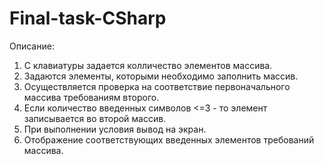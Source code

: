 # Final-task-CSharp

Описание:

1. С клавиатуры задается колличество элементов массива.
2. Задаются элементы, которыми необходимо заполнить массив.
3. Осуществляется проверка на соответствие первоначального массива требованиям второго.
4. Если количество введенных символов <=3 - то элемент записывается во второй массив.
5. При выполнении условия вывод на экран.
6. Отображение соответствующих введенных элементов требований массива.
